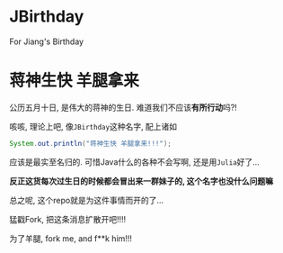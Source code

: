 JBirthday
=========

For Jiang's Birthday

# 蒋神生快 羊腿拿来  #

公历五月十日, 是伟大的蒋神的生日. 难道我们不应该**有所行动**吗?!

咳咳, 理论上吧, 像`JBirthday`这种名字, 配上诸如

```Java
System.out.println("蒋神生快 羊腿拿来!!!");
```

应该是最实至名归的. 可惜Java什么的各种不会写啊, 还是用`Julia`好了...

**反正这货每次过生日的时候都会冒出来一群妹子的, 这个名字也没什么问题嘛**

总之呢, 这个repo就是为这件事情而开的了...

猛戳Fork, 把这条消息扩散开吧!!!!

为了羊腿, fork me, and f**k him!!!
